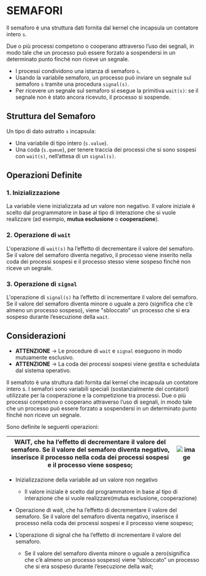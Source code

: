 # SEMAFORI

Il semaforo è una struttura dati fornita dal kernel che incapsula un contatore intero `s`.

Due o più processi competono o cooperano attraverso l’uso dei segnali, in modo tale che un processo può essere forzato a sospendersi in un determinato punto finché non riceve un segnale.

- I processi condividono una istanza di semaforo `s`.
- Usando la variabile semaforo, un processo può inviare un segnale sul semaforo `s` tramite una procedura `signal(s)`.
- Per ricevere un segnale sul semaforo si esegue la primitiva `wait(s)`: se il segnale non è stato ancora ricevuto, il processo si sospende.

## Struttura del Semaforo

Un tipo di dato astratto `s` incapsula:

- Una variabile di tipo intero (`s.value`).
- Una coda (`s.queue`), per tenere traccia dei processi che si sono sospesi con `wait(s)`, nell’attesa di un `signal(s)`.

## Operazioni Definite

### 1. Inizializzazione
La variabile viene inizializzata ad un valore non negativo. Il valore iniziale è scelto dal programmatore in base al tipo di interazione che si vuole realizzare (ad esempio, **mutua esclusione** o **cooperazione**).

### 2. Operazione di `wait`
L'operazione di `wait(s)` ha l’effetto di decrementare il valore del semaforo. Se il valore del semaforo diventa negativo, il processo viene inserito nella coda dei processi sospesi e il processo stesso viene sospeso finché non riceve un segnale.

### 3. Operazione di `signal`
L'operazione di `signal(s)` ha l’effetto di incrementare il valore del semaforo. Se il valore del semaforo diventa minore o uguale a zero (significa che c’è almeno un processo sospeso), viene "sbloccato" un processo che si era sospeso durante l’esecuzione della `wait`.

## Considerazioni

- **ATTENZIONE** → Le procedure di `wait` e `signal` eseguono in modo mutuamente esclusivo.
- **ATTENZIONE** → La coda dei processi sospesi viene gestita e schedulata dal sistema operativo.


Il semafoto è una struttura dati fornita dal kernel che incapsula un contatore intero s.
I semafori sono variabili speciali (sostanzialmente dei contatori) utilizzate per la cooperazione e la competizione tra processi. Due o più processi competono o cooperano attraverso l’uso di segnali, in modo tale che un processo può essere forzato a sospendersi in un determinato punto finché non riceve un segnale.





Sono definite le seguenti operazioni:

| WAIT, che ha l’effetto di decrementare il valore del semaforo. Se il valore del semaforo diventa negativo, inserisce il processo nella coda dei processi sospesi e il processo viene sospeso;                                                    | ![image]([https://github.com/MisterCioffi/Images/Immagine_wait_sem.jpeg](https://github.com/MisterCioffi/Sistemi_Operativi/blob/main/Images/Immagine_wait_sem.jpeg?raw=true))  |
|-----------------------------------------------------------|----------------------------------------------|

                
                                             

  - Inizializzazione della variabile ad un valore non negativo
    - Il valore iniziale è scelto dal programmatore in base al tipo di interazione che si vuole realizzare(mutua esclusione, cooperazione)

  - Operazione di wait, che ha l’effetto di decrementare il valore del semaforo.  Se il valore del semaforo diventa negativo, inserisce il processo nella coda dei processi sospesi e il processo viene sospeso;

  - L’operazione di signal che ha l’effetto di incrementare il valore del semaforo. 
    - Se il valore del semaforo diventa minore o uguale a zero(significa che c’è almeno un processo sospeso) viene “sbloccato” un     processo che si era sospeso durante l’esecuzione della wait;
